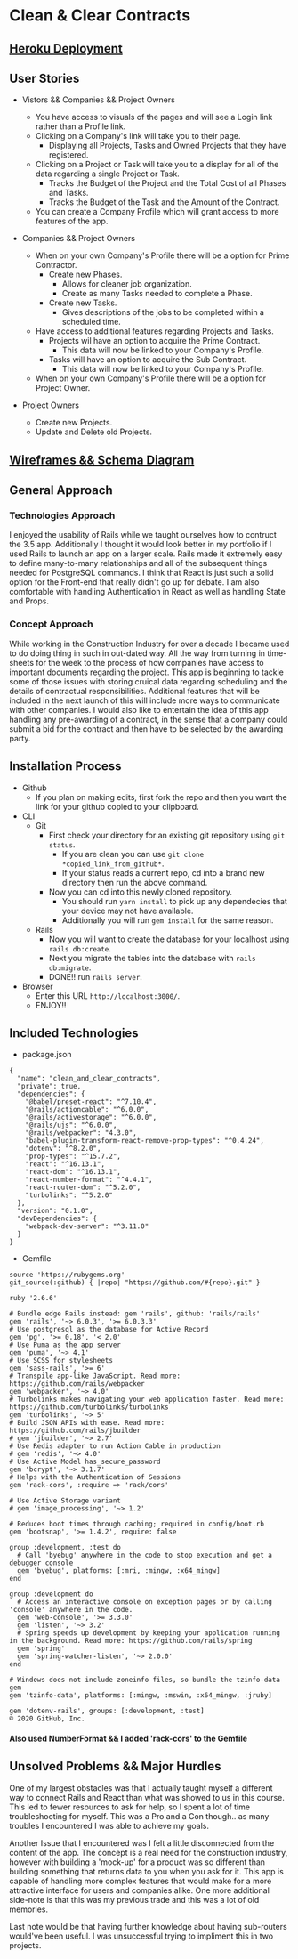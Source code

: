 # Clean & Clear Contracts

## <a href='https://fast-coast-80968.herokuapp.com/' target='_blank' >Heroku Deployment</a>

## User Stories

- Vistors && Companies && Project Owners
    - You have access to visuals of the pages and will see a Login link rather than a Profile link.
    - Clicking on a Company's link will take you to their page.
        - Displaying all Projects, Tasks and Owned Projects that they have registered.
    - Clicking on a Project or Task will take you to a display for all of the data regarding a single Project or Task.
        - Tracks the Budget of the Project and the Total Cost of all Phases and Tasks.
        - Tracks the Budget of the Task and the Amount of the Contract.
    - You can create a Company Profile which will grant access to more features of the app.

- Companies && Project Owners
    - When on your own Company's Profile there will be a option for Prime Contractor.
        - Create new Phases.
            - Allows for cleaner job organization.
            - Create as many Tasks needed to complete a Phase.
        - Create new Tasks.
            - Gives descriptions of the jobs to be completed within a scheduled time.
    - Have access to additional features regarding Projects and Tasks.
        - Projects wil have an option to acquire the Prime Contract.
            - This data will now be linked to your Company's Profile.
        - Tasks will have an option to acquire the Sub Contract.
            - This data will now be linked to your Company's Profile.
    - When on your own Company's Profile there will be a option for Project Owner.

- Project Owners
    - Create new Projects.
    - Update and Delete old Projects.

## <a href='https://imgur.com/gallery/qe2XNXW' target='_blank' >Wireframes && Schema Diagram</a>

## General Approach
### Technologies Approach
<div>
    <p>I enjoyed the usability of Rails while we taught ourselves how to contruct the 3.5 app. Additionally I thought it would look better in my portfolio if I used Rails to launch an app on a larger scale. Rails made it extremely easy to define many-to-many relationships and all of the subsequent things needed for PostgreSQL commands. I think that React is just such a solid option for the Front-end that really didn't go up for debate. I am also comfortable with handling Authentication in React as well as handling State and Props.
    </p>
</div>

### Concept Approach
<div>
    <p>While working in the Construction Industry for over a decade I became used to do doing thing in such in out-dated way. All the way from turning in time-sheets for the week to the process of how companies have access to important documents regarding the project. This app is beginning to tackle some of those issues with storing cruical data regarding scheduling and the details of contractual responsibilities. Additional features that will be included in the next launch of this will include more ways to communicate with other companies. I would also like to entertain the idea of this app handling any pre-awarding of a contract, in the sense that a company could submit a bid for the contract and then have to be selected by the awarding party.
    </p>
</div>

## Installation Process

- Github
    - If you plan on making edits, first fork the repo and then you want the link for your github copied to your clipboard.
- CLI
    - Git
        - First check your directory for an existing git repository using `git status`.
            - If you are clean you can use `git clone *copied_link_from_github*`.
            - If your status reads a current repo, cd into a brand new directory then run the above command.
        - Now you can cd into this newly cloned repository.
            - You should run `yarn install` to pick up any dependecies that your device may not have available.
            - Additionally you will run `gem install` for the same reason.
    - Rails
        - Now you will want to create the database for your localhost using `rails db:create`.
        - Next you migrate the tables into the database with `rails db:migrate`.
        - DONE!! run `rails server`.
- Browser
    - Enter this URL `http://localhost:3000/`.
    - ENJOY!!


## Included Technologies

- package.json
```
{
  "name": "clean_and_clear_contracts",
  "private": true,
  "dependencies": {
    "@babel/preset-react": "^7.10.4",
    "@rails/actioncable": "^6.0.0",
    "@rails/activestorage": "^6.0.0",
    "@rails/ujs": "^6.0.0",
    "@rails/webpacker": "4.3.0",
    "babel-plugin-transform-react-remove-prop-types": "^0.4.24",
    "dotenv": "^8.2.0",
    "prop-types": "^15.7.2",
    "react": "^16.13.1",
    "react-dom": "^16.13.1",
    "react-number-format": "^4.4.1",
    "react-router-dom": "^5.2.0",
    "turbolinks": "^5.2.0"
  },
  "version": "0.1.0",
  "devDependencies": {
    "webpack-dev-server": "^3.11.0"
  }
}
```
- Gemfile
```
source 'https://rubygems.org'
git_source(:github) { |repo| "https://github.com/#{repo}.git" }

ruby '2.6.6'

# Bundle edge Rails instead: gem 'rails', github: 'rails/rails'
gem 'rails', '~> 6.0.3', '>= 6.0.3.3'
# Use postgresql as the database for Active Record
gem 'pg', '>= 0.18', '< 2.0'
# Use Puma as the app server
gem 'puma', '~> 4.1'
# Use SCSS for stylesheets
gem 'sass-rails', '>= 6'
# Transpile app-like JavaScript. Read more: https://github.com/rails/webpacker
gem 'webpacker', '~> 4.0'
# Turbolinks makes navigating your web application faster. Read more: https://github.com/turbolinks/turbolinks
gem 'turbolinks', '~> 5'
# Build JSON APIs with ease. Read more: https://github.com/rails/jbuilder
# gem 'jbuilder', '~> 2.7'
# Use Redis adapter to run Action Cable in production
# gem 'redis', '~> 4.0'
# Use Active Model has_secure_password
gem 'bcrypt', '~> 3.1.7'
# Helps with the Authentication of Sessions
gem 'rack-cors', :require => 'rack/cors'

# Use Active Storage variant
# gem 'image_processing', '~> 1.2'

# Reduces boot times through caching; required in config/boot.rb
gem 'bootsnap', '>= 1.4.2', require: false

group :development, :test do
  # Call 'byebug' anywhere in the code to stop execution and get a debugger console
  gem 'byebug', platforms: [:mri, :mingw, :x64_mingw]
end

group :development do
  # Access an interactive console on exception pages or by calling 'console' anywhere in the code.
  gem 'web-console', '>= 3.3.0'
  gem 'listen', '~> 3.2'
  # Spring speeds up development by keeping your application running in the background. Read more: https://github.com/rails/spring
  gem 'spring'
  gem 'spring-watcher-listen', '~> 2.0.0'
end

# Windows does not include zoneinfo files, so bundle the tzinfo-data gem
gem 'tzinfo-data', platforms: [:mingw, :mswin, :x64_mingw, :jruby]

gem 'dotenv-rails', groups: [:development, :test]
© 2020 GitHub, Inc.
```

#### Also used NumberFormat && I added 'rack-cors' to the Gemfile


## Unsolved Problems && Major Hurdles

<div>
    <p>     One of my largest obstacles was that I actually taught myself a different way to connect Rails and React than what was showed to us in this course. This led to fewer resources to ask for help, so I spent a lot of time troubleshooting for myself. This was a Pro and a Con though.. as many troubles I encountered I was able to achieve my goals.
    </p>
    <p>     Another Issue that I encountered was I felt a little disconnected from the content of the app. The concept is a real need for the construction industry, however with building a 'mock-up' for a product was so different than building something that returns data to you when you ask for it. This app is capable of handling more complex features that would make for a more attractive interface for users and companies alike. One more additional side-note is that this was my previous trade and this was a lot of old memories.
    </p>
    <p>     Last note would be that having further knowledge about having sub-routers would've been useful. I was unsuccessful trying to impliment this in two projects.
    </p>
</div>

